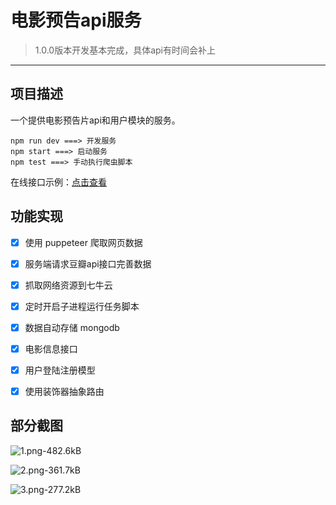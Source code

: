 # 电影预告api服务

> 1.0.0版本开发基本完成，具体api有时间会补上

---

## 项目描述

一个提供电影预告片api和用户模块的服务。

```
npm run dev ===> 开发服务
npm start ===> 启动服务
npm test ===> 手动执行爬虫脚本
```

在线接口示例：[点击查看](https://www.newfq.com/doubanapi/v0/movie/list/?page=1&size=10)


## 功能实现

- [x] 使用 puppeteer 爬取网页数据
- [x] 服务端请求豆瓣api接口完善数据
- [x] 抓取网络资源到七牛云
- [x] 定时开启子进程运行任务脚本
- [x] 数据自动存储 mongodb
- [x] 电影信息接口
- [x] 用户登陆注册模型
- [x] 使用装饰器抽象路由


## 部分截图

![1.png-482.6kB](http://static.zybuluo.com/maxlasting/8y49gqmjji743byo1dfzime7/1.png)

![2.png-361.7kB](http://static.zybuluo.com/maxlasting/h0yezhrrm0tmuhcwbkme3ypf/2.png)


![3.png-277.2kB](http://static.zybuluo.com/maxlasting/nkky39nltr4hwo2i1owwvsh0/3.png)
